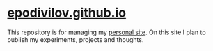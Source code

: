 # [epodivilov.github.io](https://epodivilov.github.io/)

This repository is for managing my [personal site](https://epodivilov.github.io/).
On this site I plan to publish my experiments, projects and thoughts.
